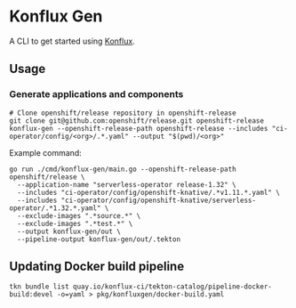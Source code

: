 # Konflux Gen

A CLI to get started
using [Konflux](https://redhat-appstudio.github.io/docs.appstudio.io/Documentation/main/).

## Usage

### Generate applications and components

```shell
# Clone openshift/release repository in openshift-release
git clone git@github.com:openshift/release.git openshift-release
konflux-gen --openshift-release-path openshift-release --includes "ci-operator/config/<org>/.*.yaml" --output "$(pwd)/<org>"
```

Example command:

```shell
go run ./cmd/konflux-gen/main.go --openshift-release-path openshift/release \
  --application-name "serverless-operator release-1.32" \
  --includes "ci-operator/config/openshift-knative/.*v1.11.*.yaml" \
  --includes "ci-operator/config/openshift-knative/serverless-operator/.*1.32.*.yaml" \
  --exclude-images ".*source.*" \
  --exclude-images ".*test.*" \
  --output konflux-gen/out \
  --pipeline-output konflux-gen/out/.tekton
```

## Updating Docker build pipeline

[//]: # (TODO automate this step)

```shell
tkn bundle list quay.io/konflux-ci/tekton-catalog/pipeline-docker-build:devel -o=yaml > pkg/konfluxgen/docker-build.yaml
```